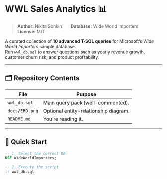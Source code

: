 # WWL Sales Analytics 📊

> **Author:** Nikita Sonkin  **Database:** Wide World Importers  **License:** MIT

A curated collection of **10 advanced T-SQL queries** for Microsoft’s *Wide World Importers* sample database.  
Run `wwl_db.sql` to answer questions such as yearly revenue growth, customer churn risk, and product profitability.

---

## 🗂️ Repository Contents
| File | Purpose |
|------|---------|
| `wwl_db.sql` | Main query pack (well-commented). |
| `docs/ERD.png` | Optional entity-relationship diagram. |
| `README.md` | You’re reading it. |

---

## 🚀 Quick Start
```sql
-- 1. Select the correct DB
USE WideWorldImporters;

-- 2. Execute the script
:r wwl_db.sql
